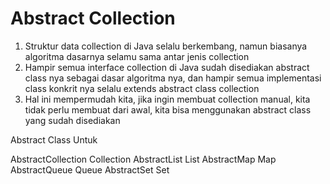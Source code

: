 # Abstract Collection

1. Struktur data collection di Java selalu berkembang, namun biasanya algoritma dasarnya selamu sama antar jenis collection
2. Hampir semua interface collection di Java sudah disediakan abstract class nya sebagai dasar algoritma nya, dan hampir semua implementasi class konkrit nya selalu extends abstract class collection
3. Hal ini mempermudah kita, jika ingin membuat collection manual, kita tidak perlu membuat dari awal, kita bisa menggunakan abstract class yang sudah disediakan


Abstract Class                    Untuk

AbstractCollection                Collection
AbstractList                      List
AbstractMap                       Map
AbstractQueue                     Queue
AbstractSet                       Set

